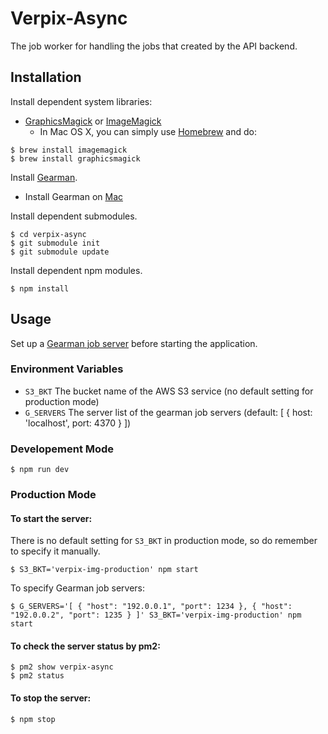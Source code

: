# Verpix-Async

The job worker for handling the jobs that created by the API backend.

## Installation
Install dependent system libraries:

* [GraphicsMagick](http://www.graphicsmagick.org/) or [ImageMagick](http://www.imagemagick.org/)
  * In Mac OS X, you can simply use [Homebrew](http://mxcl.github.io/homebrew/) and do:

```
$ brew install imagemagick
$ brew install graphicsmagick
```

Install [Gearman](http://gearman.org/getting-started/#installing).

* Install Gearman on [Mac](http://richardsumilang.com/server/gearman/install-gearman-on-os-x/)

Install dependent submodules.

```
$ cd verpix-async
$ git submodule init
$ git submodule update
```

Install dependent npm modules.

```
$ npm install
```

## Usage

Set up a [Gearman job server](http://gearman.org/getting-started/#starting) before starting the application.

### Environment Variables
* `S3_BKT` The bucket name of the AWS S3 service (no default setting for production mode)
* `G_SERVERS` The server list of the gearman job servers (default: [ { host: 'localhost', port: 4370 } ])

### Developement Mode

```
$ npm run dev
```

### Production Mode

#### To start the server:

There is no default setting for `S3_BKT` in production mode, so do remember to specify it manually.

```
$ S3_BKT='verpix-img-production' npm start
```

To specify Gearman job servers:

```
$ G_SERVERS='[ { "host": "192.0.0.1", "port": 1234 }, { "host": "192.0.0.2", "port": 1235 } ]' S3_BKT='verpix-img-production' npm start
```

#### To check the server status by pm2:

```
$ pm2 show verpix-async
$ pm2 status
```

#### To stop the server:

```
$ npm stop
```
